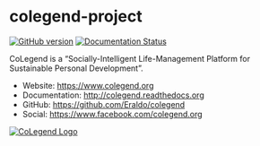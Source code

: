 colegend-project
================

[![GitHub version](https://badge.fury.io/gh/Eraldo%2Fcolegend.svg)](http://badge.fury.io/gh/Eraldo%2Fcolegend)
[![Documentation Status](https://readthedocs.org/projects/colegend/badge/?version=latest)](https://readthedocs.org/projects/colegend/?badge=latest)


CoLegend is a “Socially-Intelligent Life-Management Platform for Sustainable Personal Development”.

* Website: https://www.colegend.org
* Documentation: http://colegend.readthedocs.org
* GitHub: https://github.com/Eraldo/colegend
* Social: https://www.facebook.com/colegend.org

[![CoLegend Logo](https://www.colegend.org/static/website/images/CoLegendLogo.png)](https://www.colegend.org)

